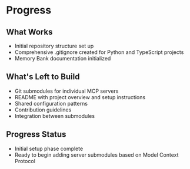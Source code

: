 # Progress

## What Works
- Initial repository structure set up
- Comprehensive .gitignore created for Python and TypeScript projects
- Memory Bank documentation initialized

## What's Left to Build
- Git submodules for individual MCP servers
- README with project overview and setup instructions
- Shared configuration patterns
- Contribution guidelines
- Integration between submodules

## Progress Status
- Initial setup phase complete
- Ready to begin adding server submodules based on Model Context Protocol 